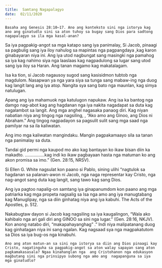 ```yaml
---
title:  Samtang Nagapalagyo
date:  02/11/2020
---
```


`Basaha ang Genesis 28:10–17. Ano ang konteksto sini nga istorya kag ano ang ginatudlo sini sa aton tuhoy sa bugay sang Dios para sadtong nagapalagyo sa ila mga kasal-anan?`

Sa iya pagpakig-angot sa mga katapo sang iya panimalay, Si Jacob, pinaagi sa pagbulig sang iya iloy nahulog sa mapintas nga pagpangdaya ,kag karon ginabayaran niya ini. Ang iya utod nagbungat sang masingki nga pamahog sa iya kag nahimo siya nga laaslaas kag nagpadulong sa lugar sang utod sang iya iloy sa Haran. Ang tanan magamo kag makatalagam.

Isa ka tion, si Jacob nagausoy sugod sang  kasisidmon tubtob nga  magdulom.  Nasapwan ya nga yara siya sa tunga sang mabaw-ing nga duog kag langit lang ang iya atop. Nangita sya sang bato nga maunlan, kag simya natulugan.

Apang ang iya mahamuok nga katulugon napukaw. Ang isa ka bantog nga damgo nag-abot kag ang hagdanan nga iya nakita nagadapat sa duta kag nagalambot sa langit. Ang mga anghel nagasaka panaog diri.  Kag niyan  nabatian niya ang tingog nga nagsiling, , “Ako amo ang Ginoo, ang Dios ni Abraham.” Ang tingog nagpadayon sa pagsulit sulit sang mga saad nga pamilyar na sa ila kaliwatan.

Ang imo mga kaliwatan mangindaku. Mangin pagpakamaayo sila sa tanan nga panimalay sa duta.

Tandai gid permi nga kaupod mo ako kag bantayan ko ikaw bisan diin ka makadto. …………….kag indi ko ikaw pagbayaan hasta nga matuman ko ang akon promisa sa imo.” (Gen. 28:15, NRSV).

Si Ellen G. White nagsulat kon paano si Pablo, sining ulihi “nagtulok sa hagdanan sa palanan-awon ni Jacob, nga naga representar kay Cristo, nga nag-angot sang duta kag langit, sang  tawo kag sang  Dios.

Ang iya  pagtoo napalig-on samtang iya ginapanumdom kon paano ang mga patriarka kag mga propeta nagsalig sa Isa nga amo ang iya manugtabang kag Manuglipay, nga sa diin ginhatag niya ang iya kabuhi. The Acts of the Apostles, p. 512.

Nakabugtaw dayon si Jacob kag nagsiling sa iya kaugalingon, “Wala ako kahibalo nga ari gali diri ang GINOO sa sini nga lugar.” (Gen. 28:16, NKJV). Kon anong natabo diri, “makapahayanghag” .” Indi niya malipatanang duog kag ginhatagan niya ini sang ngalan. Kag nagsaad sya nga magpakatutom sa Dios sa iya  bug-os nga kinabuhi.

`Ano ang aton matun-an sa sini nga istorya sa diin ang Dios pinaagi kay Cristo, nagatinguha sa pagpakig-angot sa aton walay sapayan sang aton pagkamakasasala? Ngaa kinahanglan nga  ang Cristohanon nga edukasyon magbutang sini nga prinsipyo subong nga amo ang  nagapanguna sa iya mga ginatudlo?`